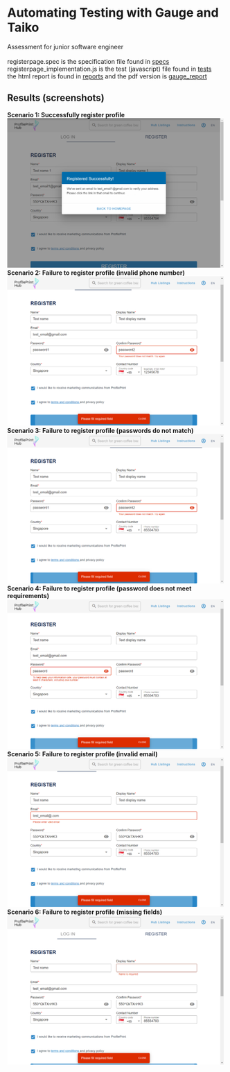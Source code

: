 # Automating Testing with Gauge and Taiko

Assessment for junior software engineer\
\
registerpage.spec is the specification file found in [specs](specs)\
registerpage_implementation.js is the test (javascript) file found in [tests](tests)\
the html report is found in [reports](reports/html-report) and the pdf version is [gauge_report](gauge_report.pdf)

## Results (screenshots)
<b>Scenario 1: Successfully register profile</b>\
<img src="/screenshots/success.png" width="500">\
<b>Scenario 2: Failure to register profile (invalid phone number)</b>\
<img src="/screenshots/invalid-phonenumber.png" width="500">\
<b>Scenario 3: Failure to register profile (passwords do not match)</b>\
<img src="/screenshots/password-match.png" width="500">\
<b>Scenario 4: Failure to register profile (password does not meet requirements)</b>\
<img src="/screenshots/password-requirement.png" width="500">\
<b>Scenario 5: Failure to register profile (invalid email)</b>\
<img src="/screenshots/invalid-email.png" width="500">\
<b>Scenario 6: Failure to register profile (missing fields)</b>\
<img src="/screenshots/missing-fields.png" width="500">
